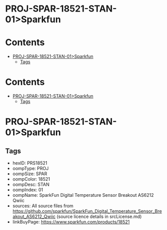 
PROJ-SPAR-18521-STAN-01>Sparkfun
================================

Contents
========

* [PROJ-SPAR-18521-STAN-01>Sparkfun](#proj-spar-18521-stan-01sparkfun)
	* [Tags](#tags)

Contents
========

* [PROJ-SPAR-18521-STAN-01>Sparkfun](#proj-spar-18521-stan-01sparkfun)
	* [Tags](#tags)

# PROJ-SPAR-18521-STAN-01>Sparkfun

## Tags

- hexID: PRS18521
- oompType: PROJ
- oompSize: SPAR
- oompColor: 18521
- oompDesc: STAN
- oompIndex: 01
- oompName: SparkFun Digital Temperature Sensor Breakout AS6212 Qwiic
- sources: All source files from https://github.com/sparkfun/SparkFun_Digital_Temperature_Sensor_Breakout_AS6212_Qwiic (source licence details in srcLicense.md)
- linkBuyPage: https://www.sparkfun.com/products/18521
